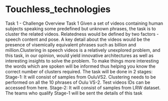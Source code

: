 # Touchless_technologies
Task 1 - Challenge Overview Task 1 Given a set of videos containing human subjects speaking some predefined but unknown phrases, the task is to cluster the related videos. Relatedness would be defined by two factors - speech content and pose. A key detail about the videos would be the presence of visemically equivalent phrases such as billion and million.Clustering in speech videos is a relatively unexplored problem, and this task, in our opinion, would yield innovative architectures as well as interesting insights to solve the problem.   To make things more interesting the words which are spoken will be informed thus helping you know the correct number of clusters required. The task will be done in 2 stages:  Stage-1: It will consist of samples from OuluVS2. Clustering needs to be performed on all the 10 phrases of Oulu VS-2. Test videos IDs can be accessed from here. Stage-2: It will consist of samples from LRW dataset. The teams who qualify Stage-1 will be sent the details of this task
